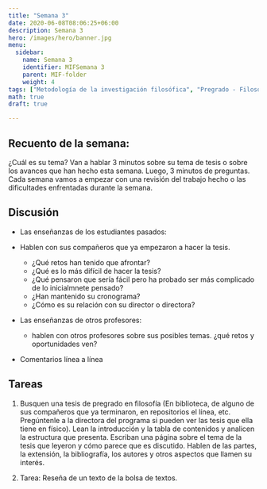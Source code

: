 ```yaml
---
title: "Semana 3"
date: 2020-06-08T08:06:25+06:00
description: Semana 3
hero: /images/hero/banner.jpg
menu:
  sidebar:
    name: Semana 3
    identifier: MIFSemana 3
    parent: MIF-folder
    weight: 4
tags: ["Metodología de la investigación filosófica", "Pregrado - Filosofía"]
math: true
draft: true

---
```



## Recuento de la semana: 

¿Cuál es su tema? Van a hablar 3 minutos sobre su tema de tesis o sobre los avances que han hecho esta semana. Luego, 3 minutos de preguntas. Cada semana vamos a empezar con una revisión del trabajo hecho o las dificultades enfrentadas durante la semana.


## Discusión 

- Las enseñanzas de los estudiantes pasados: 
- Hablen con sus compañeros que ya empezaron a hacer la tesis. 
  - ¿Qué retos han tenido que afrontar? 
  - ¿Qué es lo más difícil de hacer la tesis? 
  - ¿Qué pensaron que sería fácil pero ha probado ser más complicado de lo inicialmnete pensado? 
  - ¿Han mantenido su cronograma? 
  - ¿Cómo es su relación con su director o directora?
- Las enseñanzas de otros profesores:
  - hablen con otros profesores sobre sus posibles temas. ¿qué retos y oportunidades ven?  
  
- Comentarios línea a línea 
  
## Tareas

1. Busquen una tesis de pregrado en filosofía (En biblioteca, de alguno de sus compañeros que ya terminaron, en repositorios el línea, etc. Pregúntenle a la directora del programa si pueden ver las tesis que ella tiene en físico). Lean la introducción y la tabla de contenidos y analicen la estructura que presenta. Escriban una página sobre el tema de la tesis que leyeron y cómo parece que es discutido. Hablen de las partes, la extensión, la bibliografía, los autores y otros aspectos que llamen su interés.
    
1. Tarea: Reseña de un texto de la bolsa de textos.